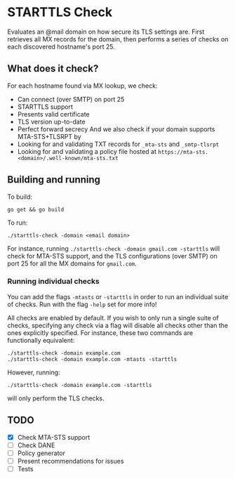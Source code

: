 # STARTTLS Check
Evaluates an @mail domain on how secure its TLS settings are. First retrieves
all MX records for the domain, then performs a series of checks on each
discovered hostname's port 25.

## What does it check?
For each hostname found via MX lookup, we check:
 - Can connect (over SMTP) on port 25
 - STARTTLS support
 - Presents valid certificate
 - TLS version up-to-date
 - Perfect forward secrecy
And we also check if your domain supports MTA-STS+TLSRPT by
 - Looking for and validating TXT records for `_mta-sts` and `_smtp-tlsrpt`
 - Looking for and validating a policy file hosted at
     `https://mta-sts.<domain>/.well-known/mta-sts.txt`

## Building and running

To build:
```
go get && go build
```

To run:
```
./starttls-check -domain <email domain> 
```

For instance, running `./starttls-check -domain gmail.com -starttls` will
check for MTA-STS support, and the TLS configurations (over SMTP) on
port 25 for all the MX domains for `gmail.com`.

### Running individual checks

You can add the flags `-mtasts` or `-starttls` in order to run an individual
suite of checks. Run with the flag `-help` set for more info!

All checks are enabled by default. If you wish to only run a single suite of
checks, specifying any check via a flag will disable all checks other than
the ones explicitly specified. For instance, these two commands are
functionally equivalent:
```
./starttls-check -domain example.com
./starttls-check -domain example.com -mtasts -starttls
```
However, running:
```
./starttls-check -domain example.com -starttls
```
will only perform the TLS checks.


## TODO
 - [X] Check MTA-STS support
 - [ ] Check DANE
 - [ ] Policy generator
 - [ ] Present recommendations for issues
 - [ ] Tests
